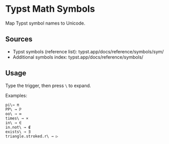# Typst Math Symbols

Map Typst symbol names to Unicode.

## Sources
- Typst symbols (reference list): typst.app/docs/reference/symbols/sym/
- Additional symbols index: typst.app/docs/reference/symbols/

## Usage
Type the trigger, then press `\` to expand.

Examples:

```
pi\→ π
PP\ → ℙ
oo\ → ∞
times\ → ×
in\ → ∈
in.not\ → ∉
exists\ → ∃
triangle.stroked.r\ → ▷
```